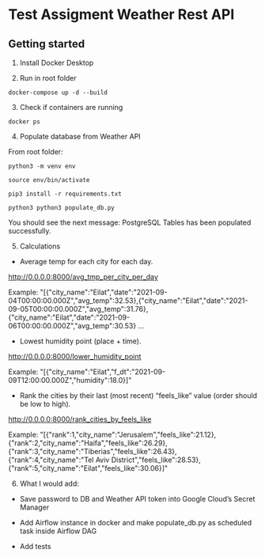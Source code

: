 # Test Assigment Weather Rest API


## Getting started

1. Install Docker Desktop

2. Run in root folder 

`docker-compose up -d --build`

3. Check if containers are running

`docker ps`

4. Populate database from Weather API

From root folder:

`python3 -m venv env`

`source env/bin/activate`

`pip3 install -r requirements.txt`

`python3 python3 populate_db.py`

You should see the next message: PostgreSQL Tables has been populated successfully.

5. Calculations

- Average temp for each city for each day.

http://0.0.0.0:8000/avg_tmp_per_city_per_day

Example: "[{\"city_name\":\"Eilat\",\"date\":\"2021-09-04T00:00:00.000Z\",\"avg_temp\":32.53},{\"city_name\":\"Eilat\",\"date\":\"2021-09-05T00:00:00.000Z\",\"avg_temp\":31.76},{\"city_name\":\"Eilat\",\"date\":\"2021-09-06T00:00:00.000Z\",\"avg_temp\":30.53} ...

- Lowest humidity point (place + time).

http://0.0.0.0:8000/lower_humidity_point

Example: "[{\"city_name\":\"Eilat\",\"f_dt\":\"2021-09-09T12:00:00.000Z\",\"humidity\":18.0}]"

- Rank the cities by their last (most recent) “feels_like” value (order
    should be low to high).

http://0.0.0.0:8000/rank_cities_by_feels_like

Example: "[{\"rank\":1,\"city_name\":\"Jerusalem\",\"feels_like\":21.12},{\"rank\":2,\"city_name\":\"Haifa\",\"feels_like\":26.29},{\"rank\":3,\"city_name\":\"Tiberias\",\"feels_like\":26.43},{\"rank\":4,\"city_name\":\"Tel Aviv District\",\"feels_like\":28.53},{\"rank\":5,\"city_name\":\"Eilat\",\"feels_like\":30.06}]"

6. What I would add:

- Save password to DB and Weather API token into Google Cloud’s Secret Manager

- Add Airflow instance in docker and make populate_db.py as scheduled task inside Airflow DAG

- Add tests

